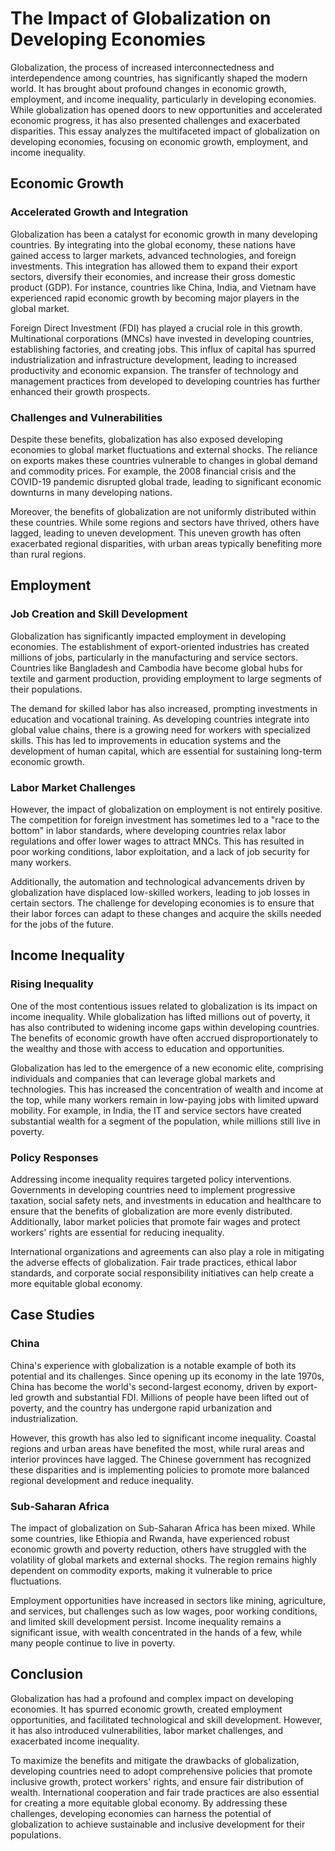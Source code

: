 # The Impact of Globalization on Developing Economies

Globalization, the process of increased interconnectedness and interdependence among countries, has significantly shaped the modern world. It has brought about profound changes in economic growth, employment, and income inequality, particularly in developing economies. While globalization has opened doors to new opportunities and accelerated economic progress, it has also presented challenges and exacerbated disparities. This essay analyzes the multifaceted impact of globalization on developing economies, focusing on economic growth, employment, and income inequality.

## Economic Growth

### Accelerated Growth and Integration

Globalization has been a catalyst for economic growth in many developing countries. By integrating into the global economy, these nations have gained access to larger markets, advanced technologies, and foreign investments. This integration has allowed them to expand their export sectors, diversify their economies, and increase their gross domestic product (GDP). For instance, countries like China, India, and Vietnam have experienced rapid economic growth by becoming major players in the global market.

Foreign Direct Investment (FDI) has played a crucial role in this growth. Multinational corporations (MNCs) have invested in developing countries, establishing factories, and creating jobs. This influx of capital has spurred industrialization and infrastructure development, leading to increased productivity and economic expansion. The transfer of technology and management practices from developed to developing countries has further enhanced their growth prospects.

### Challenges and Vulnerabilities

Despite these benefits, globalization has also exposed developing economies to global market fluctuations and external shocks. The reliance on exports makes these countries vulnerable to changes in global demand and commodity prices. For example, the 2008 financial crisis and the COVID-19 pandemic disrupted global trade, leading to significant economic downturns in many developing nations.

Moreover, the benefits of globalization are not uniformly distributed within these countries. While some regions and sectors have thrived, others have lagged, leading to uneven development. This uneven growth has often exacerbated regional disparities, with urban areas typically benefiting more than rural regions.

## Employment

### Job Creation and Skill Development

Globalization has significantly impacted employment in developing economies. The establishment of export-oriented industries has created millions of jobs, particularly in the manufacturing and service sectors. Countries like Bangladesh and Cambodia have become global hubs for textile and garment production, providing employment to large segments of their populations.

The demand for skilled labor has also increased, prompting investments in education and vocational training. As developing countries integrate into global value chains, there is a growing need for workers with specialized skills. This has led to improvements in education systems and the development of human capital, which are essential for sustaining long-term economic growth.

### Labor Market Challenges

However, the impact of globalization on employment is not entirely positive. The competition for foreign investment has sometimes led to a "race to the bottom" in labor standards, where developing countries relax labor regulations and offer lower wages to attract MNCs. This has resulted in poor working conditions, labor exploitation, and a lack of job security for many workers.

Additionally, the automation and technological advancements driven by globalization have displaced low-skilled workers, leading to job losses in certain sectors. The challenge for developing economies is to ensure that their labor forces can adapt to these changes and acquire the skills needed for the jobs of the future.

## Income Inequality

### Rising Inequality

One of the most contentious issues related to globalization is its impact on income inequality. While globalization has lifted millions out of poverty, it has also contributed to widening income gaps within developing countries. The benefits of economic growth have often accrued disproportionately to the wealthy and those with access to education and opportunities.

Globalization has led to the emergence of a new economic elite, comprising individuals and companies that can leverage global markets and technologies. This has increased the concentration of wealth and income at the top, while many workers remain in low-paying jobs with limited upward mobility. For example, in India, the IT and service sectors have created substantial wealth for a segment of the population, while millions still live in poverty.

### Policy Responses

Addressing income inequality requires targeted policy interventions. Governments in developing countries need to implement progressive taxation, social safety nets, and investments in education and healthcare to ensure that the benefits of globalization are more evenly distributed. Additionally, labor market policies that promote fair wages and protect workers' rights are essential for reducing inequality.

International organizations and agreements can also play a role in mitigating the adverse effects of globalization. Fair trade practices, ethical labor standards, and corporate social responsibility initiatives can help create a more equitable global economy.

## Case Studies

### China

China's experience with globalization is a notable example of both its potential and its challenges. Since opening up its economy in the late 1970s, China has become the world's second-largest economy, driven by export-led growth and substantial FDI. Millions of people have been lifted out of poverty, and the country has undergone rapid urbanization and industrialization.

However, this growth has also led to significant income inequality. Coastal regions and urban areas have benefited the most, while rural areas and interior provinces have lagged. The Chinese government has recognized these disparities and is implementing policies to promote more balanced regional development and reduce inequality.

### Sub-Saharan Africa

The impact of globalization on Sub-Saharan Africa has been mixed. While some countries, like Ethiopia and Rwanda, have experienced robust economic growth and poverty reduction, others have struggled with the volatility of global markets and external shocks. The region remains highly dependent on commodity exports, making it vulnerable to price fluctuations.

Employment opportunities have increased in sectors like mining, agriculture, and services, but challenges such as low wages, poor working conditions, and limited skill development persist. Income inequality remains a significant issue, with wealth concentrated in the hands of a few, while many people continue to live in poverty.

## Conclusion

Globalization has had a profound and complex impact on developing economies. It has spurred economic growth, created employment opportunities, and facilitated technological and skill development. However, it has also introduced vulnerabilities, labor market challenges, and exacerbated income inequality. 

To maximize the benefits and mitigate the drawbacks of globalization, developing countries need to adopt comprehensive policies that promote inclusive growth, protect workers' rights, and ensure fair distribution of wealth. International cooperation and fair trade practices are also essential for creating a more equitable global economy. By addressing these challenges, developing economies can harness the potential of globalization to achieve sustainable and inclusive development for their populations.
